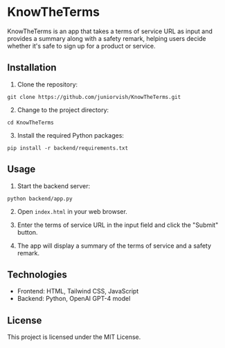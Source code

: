 # KnowTheTerms

KnowTheTerms is an app that takes a terms of service URL as input and provides a summary along with a safety remark, helping users decide whether it's safe to sign up for a product or service.

## Installation

1. Clone the repository:

```
git clone https://github.com/juniorvish/KnowTheTerms.git
```

2. Change to the project directory:

```
cd KnowTheTerms
```

3. Install the required Python packages:

```
pip install -r backend/requirements.txt
```

## Usage

1. Start the backend server:

```
python backend/app.py
```

2. Open `index.html` in your web browser.

3. Enter the terms of service URL in the input field and click the "Submit" button.

4. The app will display a summary of the terms of service and a safety remark.

## Technologies

- Frontend: HTML, Tailwind CSS, JavaScript
- Backend: Python, OpenAI GPT-4 model

## License

This project is licensed under the MIT License.
